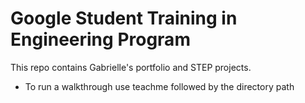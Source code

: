 # Google Student Training in Engineering Program

This repo contains Gabrielle's portfolio and STEP projects.
- To run a walkthrough use teachme followed by the directory path